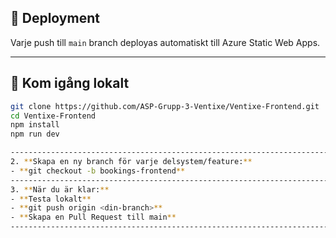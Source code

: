 



## 🚀 Deployment

Varje push till `main` branch deployas automatiskt till Azure Static Web Apps.

---

## 🧪 Kom igång lokalt

```bash
git clone https://github.com/ASP-Grupp-3-Ventixe/Ventixe-Frontend.git
cd Ventixe-Frontend
npm install
npm run dev

-------------------------------------------------------------------------------------------
2. **Skapa en ny branch för varje delsystem/feature:**
- **git checkout -b bookings-frontend**
-------------------------------------------------------------------------------------------
3. **När du är klar:**
- **Testa lokalt**
- **git push origin <din-branch>**
- **Skapa en Pull Request till main**
-------------------------------------------------------------------------------------------

